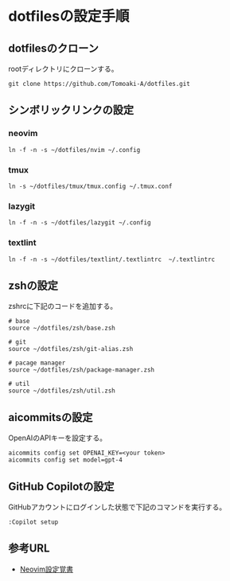 # dotfilesの設定手順

## dotfilesのクローン
rootディレクトリにクローンする。

```
git clone https://github.com/Tomoaki-A/dotfiles.git
```

## シンボリックリンクの設定

### neovim

```
ln -f -n -s ~/dotfiles/nvim ~/.config
```

### tmux

```
ln -s ~/dotfiles/tmux/tmux.config ~/.tmux.conf
```

### lazygit

```
ln -f -n -s ~/dotfiles/lazygit ~/.config
```


### textlint

```
ln -f -n -s ~/dotfiles/textlint/.textlintrc  ~/.textlintrc
```

## zshの設定
zshrcに下記のコードを追加する。

```
# base
source ~/dotfiles/zsh/base.zsh

# git
source ~/dotfiles/zsh/git-alias.zsh

# pacage manager
source ~/dotfiles/zsh/package-manager.zsh

# util
source ~/dotfiles/zsh/util.zsh

```

## aicommitsの設定
OpenAIのAPIキーを設定する。

```
aicommits config set OPENAI_KEY=<your token>
aicommits config set model=gpt-4
```

## GitHub Copilotの設定
GitHubアカウントにログインした状態で下記のコマンドを実行する。
```
:Copilot setup
```

## 参考URL
- [Neovim設定覚書](https://zenn.dev/tomoaki_a/scraps/35262759c75b90)
